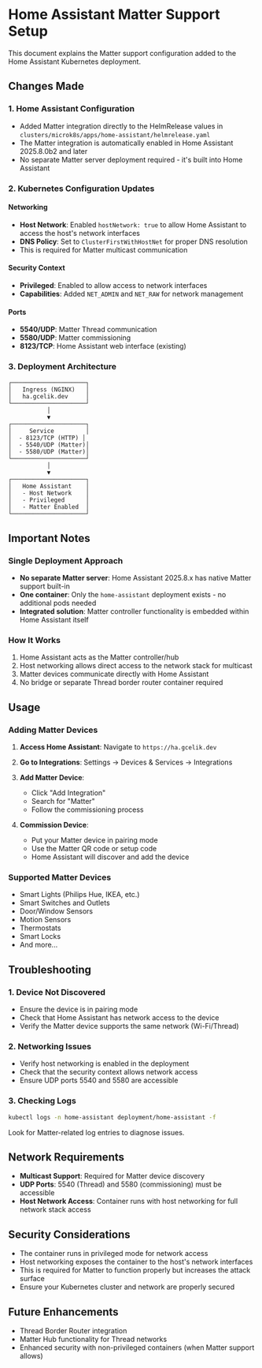 # Home Assistant Matter Support Setup

This document explains the Matter support configuration added to the Home Assistant Kubernetes deployment.

## Changes Made

### 1. Home Assistant Configuration
- Added Matter integration directly to the HelmRelease values in `clusters/microk8s/apps/home-assistant/helmrelease.yaml`
- The Matter integration is automatically enabled in Home Assistant 2025.8.0b2 and later
- No separate Matter server deployment required - it's built into Home Assistant

### 2. Kubernetes Configuration Updates

#### Networking
- **Host Network**: Enabled `hostNetwork: true` to allow Home Assistant to access the host's network interfaces
- **DNS Policy**: Set to `ClusterFirstWithHostNet` for proper DNS resolution
- This is required for Matter multicast communication

#### Security Context
- **Privileged**: Enabled to allow access to network interfaces
- **Capabilities**: Added `NET_ADMIN` and `NET_RAW` for network management

#### Ports
- **5540/UDP**: Matter Thread communication
- **5580/UDP**: Matter commissioning
- **8123/TCP**: Home Assistant web interface (existing)

### 3. Deployment Architecture

```
┌─────────────────────┐
│   Ingress (NGINX)   │
│   ha.gcelik.dev     │
└─────────────────────┘
           │
           ▼
┌─────────────────────┐
│     Service         │
│  - 8123/TCP (HTTP) │
│  - 5540/UDP (Matter)│
│  - 5580/UDP (Matter)│
└─────────────────────┘
           │
           ▼
┌─────────────────────┐
│   Home Assistant    │
│   - Host Network    │
│   - Privileged      │
│   - Matter Enabled  │
└─────────────────────┘
```

## Important Notes

### Single Deployment Approach
- **No separate Matter server**: Home Assistant 2025.8.x has native Matter support built-in
- **One container**: Only the `home-assistant` deployment exists - no additional pods needed
- **Integrated solution**: Matter controller functionality is embedded within Home Assistant itself

### How It Works
1. Home Assistant acts as the Matter controller/hub
2. Host networking allows direct access to the network stack for multicast
3. Matter devices communicate directly with Home Assistant
4. No bridge or separate Thread border router container required

## Usage

### Adding Matter Devices

1. **Access Home Assistant**: Navigate to `https://ha.gcelik.dev`

2. **Go to Integrations**: Settings → Devices & Services → Integrations

3. **Add Matter Device**: 
   - Click "Add Integration"
   - Search for "Matter"
   - Follow the commissioning process

4. **Commission Device**:
   - Put your Matter device in pairing mode
   - Use the Matter QR code or setup code
   - Home Assistant will discover and add the device

### Supported Matter Devices

- Smart Lights (Philips Hue, IKEA, etc.)
- Smart Switches and Outlets
- Door/Window Sensors
- Motion Sensors
- Thermostats
- Smart Locks
- And more...

## Troubleshooting

### 1. Device Not Discovered
- Ensure the device is in pairing mode
- Check that Home Assistant has network access to the device
- Verify the Matter device supports the same network (Wi-Fi/Thread)

### 2. Networking Issues
- Verify host networking is enabled in the deployment
- Check that the security context allows network access
- Ensure UDP ports 5540 and 5580 are accessible

### 3. Checking Logs
```bash
kubectl logs -n home-assistant deployment/home-assistant -f
```

Look for Matter-related log entries to diagnose issues.

## Network Requirements

- **Multicast Support**: Required for Matter device discovery
- **UDP Ports**: 5540 (Thread) and 5580 (commissioning) must be accessible
- **Host Network Access**: Container runs with host networking for full network stack access

## Security Considerations

- The container runs in privileged mode for network access
- Host networking exposes the container to the host's network interfaces
- This is required for Matter to function properly but increases the attack surface
- Ensure your Kubernetes cluster and network are properly secured

## Future Enhancements

- Thread Border Router integration
- Matter Hub functionality for Thread networks
- Enhanced security with non-privileged containers (when Matter support allows)
